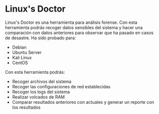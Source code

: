 # Linux's Doctor

Linux's Doctor es una herramienta para análisis forense. Con esta herramienta podrás recoger datos sensibles del sistema y hacer una comparación con datos anteriores para observar que ha pasado en casos de desastre. Ha sido probado para:
- Debian
- Ubuntu Server
- Kali Linux
- CentOS

Con esta herramienta podrás:
- Recoger archivos del sistema
- Recoger las configuraciones de red establecidas
- Recoger los logs del sistema
- Realizar volcados de RAM
- Comparar resultados anteriores con actuales y generar un reporte con los resultados
